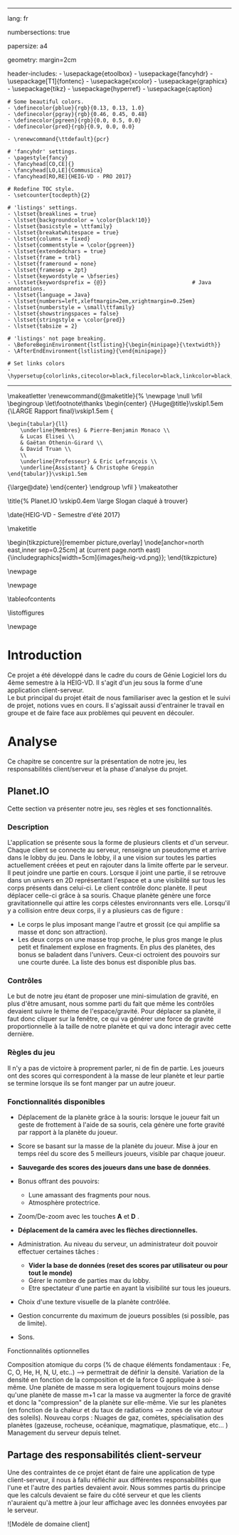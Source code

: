 <!---
  Quelques commandes utiles:

  1. Pour compiler le document, il faut que vous ayiez installé Pandoc et XeLaTeX (ou XeTeX).
      La commande pour compiler le document est la suivate:

      pandoc --latex-engine=xelatex --listings Rapport_final.md -o Rapport_final.pdf
-->

---
lang: fr

numbersections: true

papersize: a4

geometry: margin=2cm

header-includes:
    - \usepackage{etoolbox}
    - \usepackage{fancyhdr}
    - \usepackage[T1]{fontenc}
    - \usepackage{xcolor}
    - \usepackage{graphicx}
    - \usepackage{tikz}
    - \usepackage{hyperref}
    - \usepackage{caption}

    # Some beautiful colors.
    - \definecolor{pblue}{rgb}{0.13, 0.13, 1.0}
    - \definecolor{pgray}{rgb}{0.46, 0.45, 0.48}
    - \definecolor{pgreen}{rgb}{0.0, 0.5, 0.0}
    - \definecolor{pred}{rgb}{0.9, 0.0, 0.0}

    - \renewcommand{\ttdefault}{pcr}

    # 'fancyhdr' settings.
    - \pagestyle{fancy}
    - \fancyhead[CO,CE]{}
    - \fancyhead[LO,LE]{Commusica}
    - \fancyhead[RO,RE]{HEIG-VD - PRO 2017}

    # Redefine TOC style.
    - \setcounter{tocdepth}{2}

    # 'listings' settings.
    - \lstset{breaklines = true}
    - \lstset{backgroundcolor = \color{black!10}}
    - \lstset{basicstyle = \ttfamily}
    - \lstset{breakatwhitespace = true}
    - \lstset{columns = fixed}
    - \lstset{commentstyle = \color{pgreen}}
    - \lstset{extendedchars = true}
    - \lstset{frame = trbl}
    - \lstset{frameround = none}
    - \lstset{framesep = 2pt}
    - \lstset{keywordstyle = \bfseries}
    - \lstset{keywordsprefix = {@}}                           # Java annotations.
    - \lstset{language = Java}
    - \lstset{numbers=left,xleftmargin=2em,xrightmargin=0.25em}
    - \lstset{numberstyle = \small\ttfamily}
    - \lstset{showstringspaces = false}
    - \lstset{stringstyle = \color{pred}}
    - \lstset{tabsize = 2}

    # 'listings' not page breaking.
    - \BeforeBeginEnvironment{lstlisting}{\begin{minipage}{\textwidth}}
    - \AfterEndEnvironment{lstlisting}{\end{minipage}}

    # Set links colors
    - \hypersetup{colorlinks,citecolor=black,filecolor=black,linkcolor=black,urlcolor=black}
---
\makeatletter
\renewcommand{\@maketitle}{%
\newpage
\null
\vfil
\begingroup
\let\footnote\thanks
\begin{center}
{\Huge\@title}\vskip1.5em
{\LARGE Rapport final}\vskip1.5em
{

    \begin{tabular}{ll}
        \underline{Membres} & Pierre-Benjamin Monaco \\
        & Lucas Elisei \\
        & Gaëtan Othenin-Girard \\
        & David Truan \\
        \\
        \underline{Professeur} & Eric Lefrançois \\
        \underline{Assistant} & Christophe Greppin
    \end{tabular}}\vskip1.5em
{\large\@date}
\end{center}
\endgroup
\vfil
}
\makeatother

\title{%
  Planet.IO \vskip0.4em
  \large Slogan claqué à trouver}

\date{HEIG-VD - Semestre d'été 2017}

\maketitle

\begin{tikzpicture}[remember picture,overlay]
   \node[anchor=north east,inner sep=0.25cm] at (current page.north east)
              {\includegraphics[width=5cm]{images/heig-vd.png}};
\end{tikzpicture}

\newpage

\newpage

\tableofcontents

\listoffigures

\newpage

# Introduction
Ce projet a été développé dans le cadre du cours de Génie Logiciel lors du 4ème semestre à la HEIG-VD. Il s'agit d'un jeu sous la forme d'une application client-serveur.  
Le but principal du projet était de nous familiariser avec la gestion et le suivi de projet, notions vues en cours. Il s'agissait aussi d'entrainer le travail en groupe et de faire face aux problèmes qui peuvent en découler.

# Analyse
Ce chapitre se concentre sur la présentation de notre jeu, les responsabilités client/serveur et la phase d'analyse du projet.
## Planet.IO
Cette section va présenter notre jeu, ses règles et ses fonctionnalités.

### Description
L'application se présente sous la forme de plusieurs clients et d'un serveur. Chaque client se connecte au serveur, renseigne un pseudonyme et arrive dans le lobby du jeu.
Dans le lobby, il a une vision sur toutes les parties actuellement créées et peut en rajouter dans la limite offerte par le serveur.
Il peut joindre une partie en cours. Lorsque il joint une partie, il se retrouve dans un univers en 2D représentant l'espace et a une visibilité sur tous les corps présents dans celui-ci.
Le client contrôle donc planète. Il peut déplacer celle-ci grâce à sa souris. Chaque planète génère une force gravitationnelle qui attire les corps célestes environnants vers elle. Lorsqu'il y a collision entre deux corps, il y a plusieurs cas de figure :
- Le corps le plus imposant mange l'autre et grossit (ce qui amplifie sa masse et donc son attraction).
- Les deux corps on une masse trop proche, le plus gros mange le plus petit et finalement explose en fragments.
En plus des planètes, des bonus se baladent dans l'univers. Ceux-ci octroient des pouvoirs sur une courte durée. La liste des bonus est disponible plus bas.

### Contrôles
Le but de notre jeu étant de proposer une mini-simulation de gravité, en plus d'être amusant, nous somme parti du fait que même les contrôles devaient suivre le thème de l'espace/gravité. Pour déplacer sa planète, il faut donc cliquer sur la fenêtre, ce qui va générer une force de gravité proportionnelle à la taille de notre planète et qui va donc interagir avec cette dernière.

### Règles du jeu
Il n'y a pas de victoire à proprement parler, ni de fin de partie. Les joueurs ont des scores qui correspondent à la masse de leur planète et leur partie se termine lorsque ils se font manger par un autre joueur.

### Fonctionnalités disponibles
- Déplacement de la planète grâce à la souris: lorsque le joueur fait un geste de frottement à l'aide de sa souris, cela génère une forte gravité par rapport à la planète du joueur.

- Score se basant sur la masse de la planète du joueur. Mise à jour en temps réel du score des 5 meilleurs joueurs, visible par chaque joueur.

- **Sauvegarde des scores des joueurs dans une base de données**.

- Bonus offrant des pouvoirs:
    - Lune amassant des fragments pour nous.
    - Atmosphère protectrice.

- Zoom/De-zoom avec les touches **A** et **D** .
- **Déplacement de la caméra avec les flèches directionnelles.**

- Administration. Au niveau du serveur, un administrateur doit pouvoir effectuer certaines tâches :
    - **Vider la base de données (reset des scores par utilisateur ou pour tout le monde)**
    - Gérer le nombre de parties max du lobby.
    - Etre spectateur d'une partie en ayant la visibilité sur tous les joueurs.

- Choix d'une texture visuelle de la planète contrôlée.

- Gestion concurrente du maximum de joueurs possibles (si possible, pas de limite).

- Sons.

Fonctionnalités optionnelles

Composition atomique du corps (% de chaque éléments fondamentaux : Fe, C, O, He, H, N, U, etc..) --> permettrait de définir la densité.
Variation de la densité en fonction de la composition et de la force G appliquée à soi-même. Une planète de masse m sera logiquement toujours moins dense qu'une planète de masse m+1 car la masse va augmenter la force de gravité et donc la "compression" de la planète sur elle-même.
Vie sur les planètes (en fonction de la chaleur et du taux de radiations --> zones de vie autour des soleils).
Nouveau corps : Nuages de gaz, comètes, spécialisation des planètes (gazeuse, rocheuse, océanique, magmatique, plasmatique, etc... )
Management du serveur depuis telnet.

## Partage des responsabilités client-serveur
Une des contraintes de ce projet étant de faire une application de type client-serveur, il nous à fallu réfléchir aux différentes responsabilités que l'une et l'autre des parties devaient avoir.
Nous sommes partis du principe que les calculs devaient se faire du côté serveur et que les clients n'auraient qu'à mettre à jour leur affichage avec les données envoyées par le serveur.

![Modèle de domaine client] 
